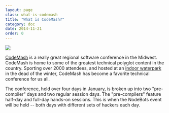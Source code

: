 ```yaml
---
layout: page
class: what-is-codemash
title: "What is CodeMash?"
category: doc
date: 2014-11-21
order: 0
---
```


<img class="logo intro-logo" src="{{ site.baseurl }}/assets/codemash.gearhead.png" />

[CodeMash](http://codemash.org) is a really great regional software conference in the Midwest.  CodeMash is home to some of the greatest technical polyglot content in the country.  Sporting over 2000 attendees, and hosted at an [indoor waterpark](http://www.kalahariresorts.com/ohio) in the dead of the winter, CodeMash has become a favorite technical conference for us all.

The conference, held over four days in January, is broken up into two "pre-compiler" days and two regular session days.  The "pre-compilers" feature half-day and full-day hands-on sessions.  This is when the NodeBots event will be held -- both days with different sets of hackers each day.
